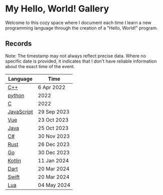# My Hello, World! Gallery

Welcome to this cozy space where I document each time I learn a new programming language through the creation of a "Hello, World!" program.

## Records

Note: The timestamp may not always reflect precise data. Where no specific date is provided, it indicates that I don't have reliable information about the exact time of the event.

| Language                    | Time        |
|-----------------------------|-------------|
| [C++](C++.cpp)              | 6 Apr 2022  |
| [python](python.py)         | 2022        |
| [C](C.c)                    | 2022        |
| [JavaScript](JavaScript.js) | 29 Sep 2023 |
| [Vue](Vue.vue)              | 23 Oct 2023 |
| [Java](Java.java)           | 25 Oct 2023 |
| [C#](C#.cs)                 | 30 Nov 2023 |
| [Rust](Rust.rs)             | 26 Dec 2023 |
| [Go](Go.go)                 | 30 Dec 2023 |
| [Kotlin](Kotlin.kt)         | 11 Jan 2024 |
| [Dart](Dart.dart)           | 20 Mar 2024 |
| [Swift](Swift.swift)        | 20 Mar 2024 |
| [Lua](Lua.lua)              | 04 May 2024 |
